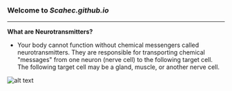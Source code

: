 ### Welcome to *Scahec.github.io*
---

**What are Neurotransmitters?**
- Your body cannot function without chemical messengers called neurotransmitters. They are responsible for transporting chemical "messages" from one neuron (nerve cell) to the following target cell. The following target cell may be a gland, muscle, or another nerve cell.

![alt text](https://user-images.githubusercontent.com/118236804/202338117-a16f53dc-b679-4bdb-b346-c8e352f12d61.png)









